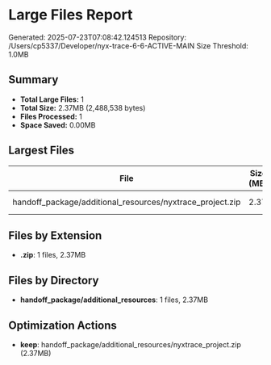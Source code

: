# Large Files Report
        
Generated: 2025-07-23T07:08:42.124513
Repository: /Users/cp5337/Developer/nyx-trace-6-6-ACTIVE-MAIN
Size Threshold: 1.0MB

## Summary

- **Total Large Files:** 1
- **Total Size:** 2.37MB (2,488,538 bytes)
- **Files Processed:** 1
- **Space Saved:** 0.00MB

## Largest Files

| File | Size (MB) | Extension | Modified |
|------|-----------|-----------|----------|
| handoff_package/additional_resources/nyxtrace_project.zip | 2.37 | .zip | 2025-07-22 |

## Files by Extension

- **.zip**: 1 files, 2.37MB

## Files by Directory

- **handoff_package/additional_resources**: 1 files, 2.37MB

## Optimization Actions

- **keep**: handoff_package/additional_resources/nyxtrace_project.zip (2.37MB)
